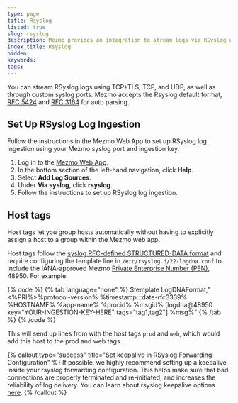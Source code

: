 ```yaml
---
type: page
title: Rsyslog
listed: true
slug: rsyslog
description: Mezmo provides an integration to stream logs via RSyslog using TCP+TLS, TCP, and UDP
index_title: Rsyslog
hidden: 
keywords: 
tags: 
---
```


You can stream RSyslog logs using TCP+TLS, TCP, and UDP, as well as through custom syslog ports. Mezmo accepts the Rsyslog default format, [RFC 5424](https://datatracker.ietf.org/doc/html/rfc5424) and [RFC 3164](https://datatracker.ietf.org/doc/html/rfc3164) for auto parsing.

## Set Up RSyslog Log Ingestion

Follow the instructions in the Mezmo Web App to set up RSyslog log ingestion using your Mezmo syslog port and ingestion key.

1. Log in to the [Mezmo Web App](https://app.mezmo.com).
2. In the bottom section of the left-hand navigation, click **Help**.
3. Select **Add Log Sources**. 
4. Under **Via syslog**, click **rsyslog**.
5. Follow the instructions to set up RSyslog log ingestion.

## Host tags

Host tags let you group hosts automatically without having to explicitly assign a host to a group within the Mezmo web app.

Host tags follow the [syslog RFC-defined STRUCTURED-DATA format](https://tools.ietf.org/html/rfc5424#section-6.3.2) and require configuring the template line in `/etc/rsyslog.d/22-logdna.conf` to include the IANA-approved Mezmo [Private Enterprise Number (PEN)](https://www.iana.org/assignments/enterprise-numbers/enterprise-numbers), 48950. For example:

{% code %}
{% tab language="none" %}
$template LogDNAFormat,"<%PRI%>%protocol-version% %timestamp:::date-rfc3339% %HOSTNAME% %app-name% %procid% %msgid% [logdna@48950 key=\"YOUR-INGESTION-KEY-HERE\" tags=\"tag1,tag2\"] %msg%"
{% /tab %}
{% /code %}

This will send up lines from with the host tags `prod` and `web`, which would add this host to the prod and web tags.

{% callout type="success" title="Set keepalive in RSyslog Forwarding Configuration" %}
If possible, we highly recommend setting up a keepalive inside your rsyslog forwarding configuration. This helps make sure that bad connections are properly terminated and re-initiated, and increases the reliability of log delivery. You can learn about rsyslog keepalive options [here](https://www.rsyslog.com/doc/v8-stable/configuration/modules/omfwd.html#keepalive).
{% /callout %}